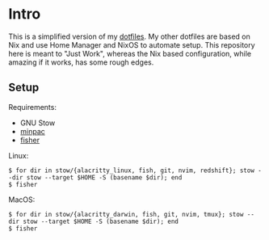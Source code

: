 # Intro

This is a simplified version of my [dotfiles](https://github.com/cideM/dotfiles). My other dotfiles are based on Nix and use Home Manager and NixOS to automate setup. This repository here is meant to "Just Work", whereas the Nix based configuration, while amazing if it works, has some rough edges.

## Setup

Requirements:

- GNU Stow
- [minpac](https://github.com/k-takata/minpac)
- [fisher](https://github.com/jorgebucaran/fisher)

Linux:

```shell
$ for dir in stow/{alacritty_linux, fish, git, nvim, redshift}; stow --dir stow --target $HOME -S (basename $dir); end
$ fisher
```

MacOS:

```shell
$ for dir in stow/{alacritty_darwin, fish, git, nvim, tmux}; stow --dir stow --target $HOME -S (basename $dir); end
$ fisher
```
